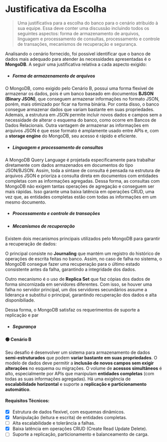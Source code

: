 # Justificativa da Escolha
> Uma justificativa para a escolha do banco para o cenário atribuído à sua equipe. Essa deve conter uma discussão incluindo todos os seguintes aspectos: forma de armazenamento de arquivos, linguagem e processamento de consultas, processamento e controle de transações, mecanismos de recuperação e segurança. 

Analisando o cenário fornecido, foi possível identificar que o banco de dados mais adequado para atender às necessidades apresentadas é o **MongoDB**. A seguir uma justificativa relativa a cada aspecto exigido:

- ##### Forma de armazenamento de arquivos
O MongoDB, como exigido pelo Cenário B, possui uma forma flexível de armazenar os dados, pois é um banco baseado em documentos **BJSON (Binary JSON)**, que conseguem armazenar informações no formato JSON, porém, mais otimizado por ficar na forma binária. Por conta disso, o banco consegue armazenar dados que variam bastante em suas propriedades. Ademais, a estrutura em JSON permite incluir novos dados e campos sem a necessidade de alterar o esquema do banco, como ocorre em Bancos de Dados Relacionais. Outra vantagem de armazenar as informações em arquivos JSON é que esse formato é amplamente usado entre APIs e, com a __storage engine__ do MongoDB, seu acesso é rápido e eficiente.

- ##### Linguagem e processamento de consultas
A MongoDB Query Language é projetada especificamente para trabalhar diretamente com dados armazenados em documentos do tipo JSON/BJSON. Assim, toda a sintaxe de consulta é pensada na estrutura de arquivos JSON e prioriza a consulta direta em documentos com entidades completas com as informações agregadas. Dessa forma, as consultas com MongoDB não exigem tantas operações de agregação e conseguem ser mais rápidas. Isso garante uma baixa latência em operações CRUD, uma vez que, as entidades completas estão com todas as informações em um mesmo documento.

- ##### Processamento e controle  de transações


- ##### Mecanismos de recuperação
Existem dois mecanismos principais utilizados pelo MongoDB para garantir a recuperação de dados:

O principal consiste no **Journaling** que mantém um registro do histórico de operações de escrita feitas no banco. Assim, no caso de falha no sistema, o MongoDB consegue fazer uma recuperação para o último estado consistente antes da falha, garantindo a integridade dos dados.

Outro mecanismo é o uso de **Replica Set** que faz cópias dos dados de forma sincornizada em servidores diferentes. Com isso, se houver uma falha no servidor principal, um dos servidores secundários assume a liderança e substitui o principal, garantindo recuperação dos dados e alta disponibiliade.

Dessa forma, o MongoDB satisfaz os requerimentos de suporte a replicação e par
- ##### Segurança




#### 🟢 Cenário B
Seu desafio é desenvolver um sistema para armazenamento de dados **semi-estruturados** que podem **variar bastante em suas propriedades**. O modelo de dados deve permitir a **inclusão de novos campos sem exigir alterações** no esquema ou migrações. O volume de **acessos simultâneos** é alto, especialmente por APIs que manipulam **entidades completas** (com todas as suas informações agregadas). Há uma exigência de **escalabilidade horizontal** e suporte a **replicação e particionamento automático**.

#### Requisitos Técnicos:
- [X] Estrutura de dados flexível, com esquemas dinâmicos.
- [X] Manipulação (leitura e escrita) de entidades completas.
- [ ] Alta escalabilidade e tolerância a falhas.
- [X] Baixa latência em operações CRUD (Create Read Update Delete).
- [ ] Suporte a replicação, particionamento e balanceamento de carga.